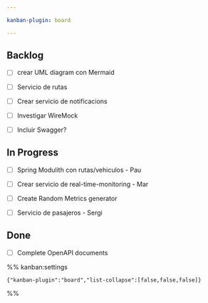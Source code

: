 ```yaml
---

kanban-plugin: board

---
```


## Backlog

- [ ] crear UML diagram con Mermaid
- [ ] Servicio de rutas
- [ ] Crear servicio de notificacions
- [ ] Investigar WireMock
- [ ] Incluir Swagger?


## In Progress

- [ ] Spring Modulith con rutas/vehiculos - Pau
- [ ] Crear servicio de real-time-monitoring - Mar
- [ ] Create Random Metrics generator
- [ ] Servicio de pasajeros - Sergi


## Done

- [ ] Complete OpenAPI documents




%% kanban:settings
```
{"kanban-plugin":"board","list-collapse":[false,false,false]}
```
%%
